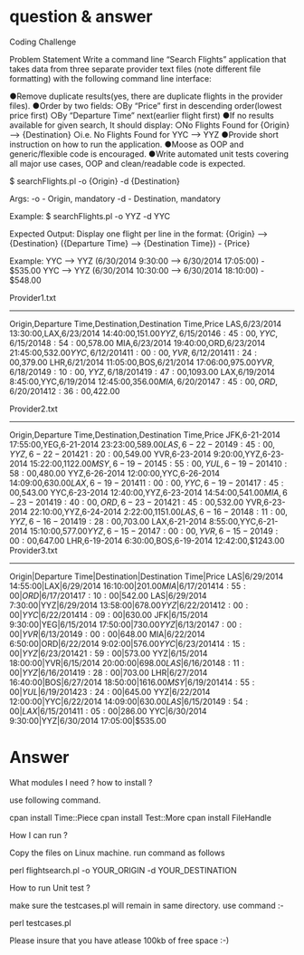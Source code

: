 # question  & answer

Coding Challenge

Problem Statement
Write a command line “Search Flights” application that takes data from three separate provider text files (note different file formatting) with the following command line interface:

●Remove duplicate results(yes, there are duplicate flights in the provider files).
●Order by two fields:
○By “Price” first in descending order(lowest price first)
○By “Departure Time” next(earlier flight first)
●If no results available for given search, It should display:
○No Flights Found for {Origin} --> {Destination}
○i.e. No Flights Found for YYC --> YYZ
●Provide short instruction on how to run the application.
●Moose as OOP and generic/flexible code is encouraged.
●Write automated unit tests covering all major use cases, OOP and clean/readable code is expected.

$ searchFlights.pl -o {Origin} -d {Destination}

Args:
-o - Origin, mandatory
-d - Destination, mandatory


Example:
$ searchFlights.pl -o YYZ -d YYC


Expected Output:
Display one flight per line in the format:
{Origin} --> {Destination} ({Departure Time} --> {Destination Time}) - {Price}

Example:
YYC --> YYZ (6/30/2014 9:30:00 --> 6/30/2014 17:05:00) - $535.00
YYC --> YYZ (6/30/2014 10:30:00 --> 6/30/2014 18:10:00) - $548.00


Provider1.txt
-- -- -- -- -- -- --
Origin,Departure Time,Destination,Destination Time,Price
LAS,6/23/2014 13:30:00,LAX,6/23/2014 14:40:00,$151.00
YYZ,6/15/2014 6:45:00,YYC,6/15/2014 8:54:00,$578.00
MIA,6/23/2014 19:40:00,ORD,6/23/2014 21:45:00,$532.00
YYC,6/12/2014 11:00:00,YVR,6/12/2014 11:24:00,$379.00
LHR,6/21/2014 11:05:00,BOS,6/21/2014 17:06:00,$975.00
YVR,6/18/2014 9:10:00,YYZ,6/18/2014 19:47:00,$1093.00
LAX,6/19/2014 8:45:00,YYC,6/19/2014 12:45:00,$356.00
MIA,6/20/2014 7:45:00,ORD,6/20/2014 12:36:00,$422.00

Provider2.txt
-- -- -- -- -- -- --

Origin,Departure Time,Destination,Destination Time,Price
JFK,6-21-2014 17:55:00,YEG,6-21-2014 23:23:00,$589.00
LAS,6-22-2014 9:45:00,YYZ,6-22-2014 21:20:00,$549.00
YVR,6-23-2014 9:20:00,YYZ,6-23-2014 15:22:00,$1122.00
MSY,6-19-2014 5:55:00,YUL,6-19-2014 10:58:00,$480.00
YYZ,6-26-2014 12:00:00,YYC,6-26-2014 14:09:00,$630.00
LAX,6-19-2014 11:00:00,YYC,6-19-2014 17:45:00,$543.00
YYC,6-23-2014 12:40:00,YYZ,6-23-2014 14:54:00,$541.00
MIA,6-23-2014 19:40:00,ORD,6-23-2014 21:45:00,$532.00
YVR,6-23-2014 22:10:00,YYZ,6-24-2014 2:22:00,$1151.00
LAS,6-16-2014 8:11:00,YYZ,6-16-2014 19:28:00,$703.00
LAX,6-21-2014 8:55:00,YYC,6-21-2014 15:10:00,$577.00
YYZ,6-15-2014 7:00:00,YVR,6-15-2014 9:00:00,$647.00
LHR,6-19-2014 6:30:00,BOS,6-19-2014 12:42:00,$1243.00
Provider3.txt
-- -- -- -- -- -- --

Origin|Departure Time|Destination|Destination Time|Price
LAS|6/29/2014 14:55:00|LAX|6/29/2014 16:10:00|$201.00
MIA|6/17/2014 14:55:00|ORD|6/17/2014 17:10:00|$542.00
LAS|6/29/2014 7:30:00|YYZ|6/29/2014 13:58:00|$678.00
YYZ|6/22/2014 12:00:00|YYC|6/22/2014 14:09:00|$630.00
JFK|6/15/2014 9:30:00|YEG|6/15/2014 17:50:00|$730.00
YYZ|6/13/2014 7:00:00|YVR|6/13/2014 9:00:00|$648.00
MIA|6/22/2014 6:50:00|ORD|6/22/2014 9:02:00|$576.00
YYC|6/23/2014 14:15:00|YYZ|6/23/2014 21:59:00|$573.00
YYZ|6/15/2014 18:00:00|YVR|6/15/2014 20:00:00|$698.00
LAS|6/16/2014 8:11:00|YYZ|6/16/2014 19:28:00|$703.00
LHR|6/27/2014 16:40:00|BOS|6/27/2014 18:50:00|$1616.00
MSY|6/19/2014 14:55:00|YUL|6/19/2014 23:24:00|$645.00
YYZ|6/22/2014 12:00:00|YYC|6/22/2014 14:09:00|$630.00
LAS|6/15/2014 9:54:00|LAX|6/15/2014 11:05:00|$286.00
YYC|6/30/2014 9:30:00|YYZ|6/30/2014 17:05:00|$535.00


# Answer
What modules I need ? how to install ?

use following command.

cpan install Time::Piece
cpan install Test::More
cpan install FileHandle

How I can run ?

Copy the files on Linux machine.
run command as follows 

perl flightsearch.pl -o YOUR_ORIGIN  -d YOUR_DESTINATION 


How to run Unit test ?

make sure the testcases.pl will remain in same directory.
use command :- 

perl testcases.pl


Please insure that you have atlease 100kb of free space :-) 

